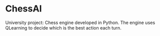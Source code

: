 # ChessAI
University project: Chess engine developed in Python. The engine uses QLearning to decide which is the best action each turn.
